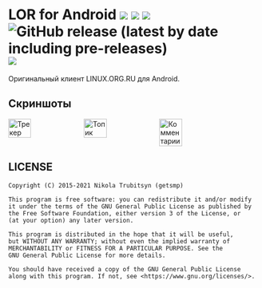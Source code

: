 # LOR for Android [![](https://github.com/trubitsyn/LOR-for-Android/workflows/CI/badge.svg)](https://github.com/trubitsyn/LOR-for-Android/actions?query=workflow%3ACI) [![](https://img.shields.io/static/v1?label=linux.org.ru&message=thread&labelColor=555753&color=2E3436&logo=linux&logoColor=E59A4F)](https://www.linux.org.ru) ![](https://img.shields.io/badge/android-4.0+-blue?logo=android) ![GitHub release (latest by date including pre-releases)](https://img.shields.io/github/v/release/trubitsyn/LOR-for-Android?include_prereleases) [![](https://img.shields.io/badge/license-GPL--3.0-green)](https://github.com/trubitsyn/LOR-for-Android/blob/master/LICENSE)
Оригинальный клиент LINUX.ORG.RU для Android.

## Скриншоты
<div style="display:flex;">
<img src="https://i.imgur.com/Km1KbTT.png" alt="Трекер" width="30%">
<img src="https://i.imgur.com/k7EcKJn.png" alt="Топик" width="30%">
<img src="https://i.imgur.com/2rfiMDm.png" alt="Комментарии" width="30%">
</div>


## LICENSE
```
Copyright (C) 2015-2021 Nikola Trubitsyn (getsmp)

This program is free software: you can redistribute it and/or modify
it under the terms of the GNU General Public License as published by
the Free Software Foundation, either version 3 of the License, or
(at your option) any later version.

This program is distributed in the hope that it will be useful,
but WITHOUT ANY WARRANTY; without even the implied warranty of
MERCHANTABILITY or FITNESS FOR A PARTICULAR PURPOSE. See the
GNU General Public License for more details.

You should have received a copy of the GNU General Public License
along with this program. If not, see <https://www.gnu.org/licenses/>.
